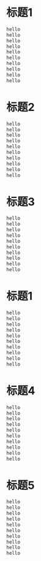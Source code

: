 # 标题1
``` js
hello
hello
hello
hello
hello
hello
hello
hello
hello
hello
```
# 标题2
``` js
hello
hello
hello
hello
hello
hello
hello
hello
hello
hello
```
# 标题3
``` js
hello
hello
hello
hello
hello
hello
hello
hello
hello
hello
```
# 标题1
``` js
hello
hello
hello
hello
hello
hello
hello
hello
hello
hello
```
# 标题4
``` js
hello
hello
hello
hello
hello
hello
hello
hello
hello
hello
```
# 标题5
``` js
hello
hello
hello
hello
hello
hello
hello
hello
hello
hello
```